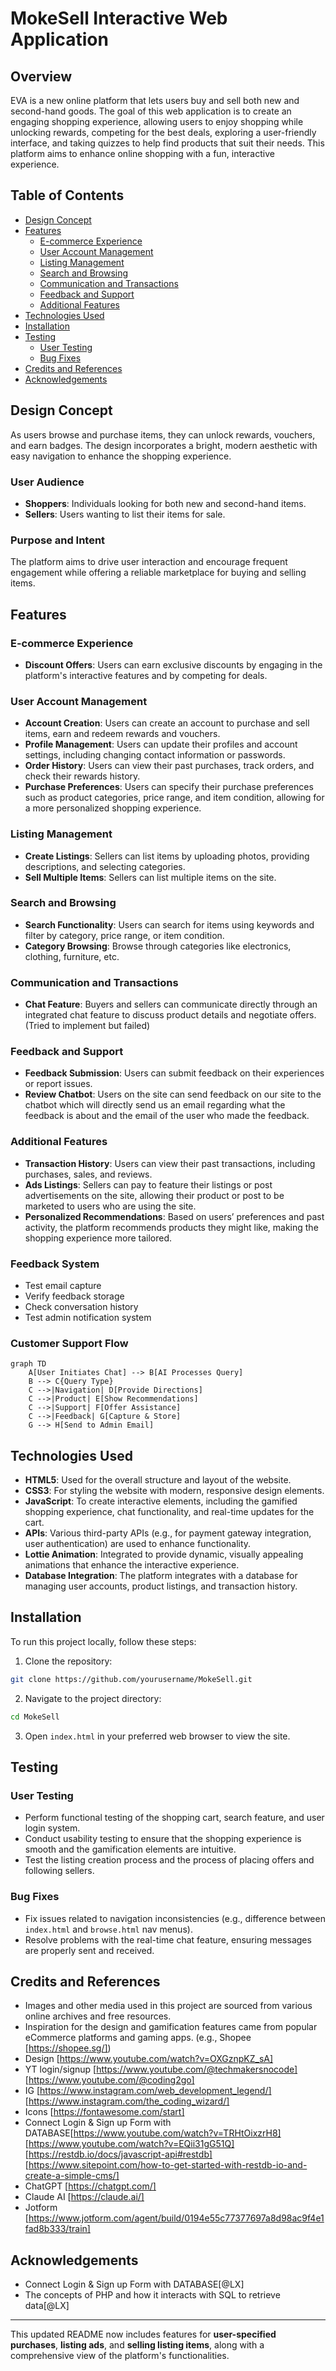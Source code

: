 

# MokeSell Interactive Web Application

## Overview
EVA is a new online platform that lets users buy and sell both new and second-hand goods. The goal of this web application is to create an engaging shopping experience, allowing users to enjoy shopping while unlocking rewards, competing for the best deals, exploring a user-friendly interface, and taking quizzes to help find products that suit their needs. This platform aims to enhance online shopping with a fun, interactive experience.

## Table of Contents
- [Design Concept](#design-concept)
- [Features](#features)
  - [E-commerce Experience](#ecommerce-experience)
  - [User Account Management](#user-account-management)
  - [Listing Management](#listing-management)
  - [Search and Browsing](#search-and-browsing)
  - [Communication and Transactions](#communication-and-transactions)
  - [Feedback and Support](#feedback-and-support)
  - [Additional Features](#additional-features)
- [Technologies Used](#technologies-used)
- [Installation](#installation)
- [Testing](#testing)
  - [User Testing](#user-testing)
  - [Bug Fixes](#bug-fixes)
- [Credits and References](#credits-and-references)
- [Acknowledgements](#acknowledgements)

## Design Concept
As users browse and purchase items, they can unlock rewards, vouchers, and earn badges. The design incorporates a bright, modern aesthetic with easy navigation to enhance the shopping experience.

### User Audience
- **Shoppers**: Individuals looking for both new and second-hand items.
- **Sellers**: Users wanting to list their items for sale.

### Purpose and Intent
The platform aims to drive user interaction and encourage frequent engagement while offering a reliable marketplace for buying and selling items.

## Features

### E-commerce Experience
- **Discount Offers**: Users can earn exclusive discounts by engaging in the platform's interactive features and by competing for deals.

### User Account Management
- **Account Creation**: Users can create an account to purchase and sell items, earn and redeem rewards and vouchers.
- **Profile Management**: Users can update their profiles and account settings, including changing contact information or passwords.
- **Order History**: Users can view their past purchases, track orders, and check their rewards history.
- **Purchase Preferences**: Users can specify their purchase preferences such as product categories, price range, and item condition, allowing for a more personalized shopping experience.

### Listing Management
- **Create Listings**: Sellers can list items by uploading photos, providing descriptions, and selecting categories.
- **Sell Multiple Items**: Sellers can list multiple items on the site.

### Search and Browsing
- **Search Functionality**: Users can search for items using keywords and filter by category, price range, or item condition.
- **Category Browsing**: Browse through categories like electronics, clothing, furniture, etc.

### Communication and Transactions
- **Chat Feature**: Buyers and sellers can communicate directly through an integrated chat feature to discuss product details and negotiate offers. (Tried to implement but failed)


### Feedback and Support
- **Feedback Submission**: Users can submit feedback on their experiences or report issues.
- **Review Chatbot**: Users on the site can send feedback on our site to the chatbot which will directly send us an email regarding what the feedback is about and the email of the user who made the feedback.
  
### Additional Features
- **Transaction History**: Users can view their past transactions, including purchases, sales, and reviews.
- **Ads Listings**: Sellers can pay to feature their listings or post advertisements on the site, allowing their product or post to be marketed to users who are using the site.
- **Personalized Recommendations**: Based on users’ preferences and past activity, the platform recommends products they might like, making the shopping experience more tailored.

### Feedback System
   - Test email capture
   - Verify feedback storage
   - Check conversation history
   - Test admin notification system
   
### Customer Support Flow
```mermaid
graph TD
    A[User Initiates Chat] --> B[AI Processes Query]
    B --> C{Query Type}
    C -->|Navigation| D[Provide Directions]
    C -->|Product| E[Show Recommendations]
    C -->|Support| F[Offer Assistance]
    C -->|Feedback| G[Capture & Store]
    G --> H[Send to Admin Email]
```



## Technologies Used
- **HTML5**: Used for the overall structure and layout of the website.
- **CSS3**: For styling the website with modern, responsive design elements.
- **JavaScript**: To create interactive elements, including the gamified shopping experience, chat functionality, and real-time updates for the cart.
- **APIs**: Various third-party APIs (e.g., for payment gateway integration, user authentication) are used to enhance functionality.
- **Lottie Animation**: Integrated to provide dynamic, visually appealing animations that enhance the interactive experience.
- **Database Integration**: The platform integrates with a database for managing user accounts, product listings, and transaction history.

## Installation

To run this project locally, follow these steps:
1. Clone the repository:
```bash
git clone https://github.com/yourusername/MokeSell.git
```
2. Navigate to the project directory:
```bash
cd MokeSell
```
3. Open `index.html` in your preferred web browser to view the site.

## Testing

### User Testing
- Perform functional testing of the shopping cart, search feature, and user login system.
- Conduct usability testing to ensure that the shopping experience is smooth and the gamification elements are intuitive.
- Test the listing creation process and the process of placing offers and following sellers.

### Bug Fixes
- Fix issues related to navigation inconsistencies (e.g., difference between `index.html` and `browse.html` nav menus).
- Resolve problems with the real-time chat feature, ensuring messages are properly sent and received.

## Credits and References
- Images and other media used in this project are sourced from various online archives and free resources.
- Inspiration for the design and gamification features came from popular eCommerce platforms and gaming apps. (e.g., Shopee [https://shopee.sg/])
- Design [https://www.youtube.com/watch?v=OXGznpKZ_sA]
- YT login/signup [https://www.youtube.com/@techmakersnocode] [https://www.youtube.com/@coding2go]
- IG [https://www.instagram.com/web_development_legend/] [https://www.instagram.com/the_coding_wizard/]
- Icons [https://fontawesome.com/start]
- Connect Login & Sign up Form with DATABASE[https://www.youtube.com/watch?v=TRHtOixzrH8] [https://www.youtube.com/watch?v=EQii31gG51Q] [https://restdb.io/docs/javascript-api#restdb] [https://www.sitepoint.com/how-to-get-started-with-restdb-io-and-create-a-simple-cms/]
- ChatGPT [https://chatgpt.com/]
- Claude AI [https://claude.ai/]
- Jotform [https://www.jotform.com/agent/build/0194e55c77377697a8d98ac9f4e1fad8b333/train]

## Acknowledgements
- Connect Login & Sign up Form with DATABASE[@LX]
- The concepts of PHP and how it interacts with SQL to retrieve data[@LX]

---

This updated README now includes features for **user-specified purchases**, **listing ads**, and **selling listing items**, along with a comprehensive view of the platform's functionalities.
